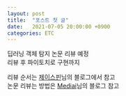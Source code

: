 ```yaml
---
layout: post
title:  "포스트 첫 글"
date:   2021-07-05 20:00:00 +0900
categories: ETC
---
```

딥러닝 객체 탐지 논문 리뷰 예정  
리뷰 후 파이토치로 구현까지


리뷰 순서는 [제이스핀][제이스핀]님의 블로그에서 참고  
논문 리뷰는 방법은 [Mediai][Mediai]님의 블로그 참고

[제이스핀]: https://nuggy875.tistory.com/20
[Mediai]: https://media-ai.tistory.com/7